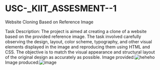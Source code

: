 # USC-_KIIT_ASSESMENT--1
Website Cloning Based on Reference Image

Task Description:
The project is aimed at creating a clone of a website based on the provided reference image. The task involved carefully observing the design, layout, color scheme, typography, and other visual elements displayed in the image and reproducing them using HTML and CSS. The objective is to match the visual appearance and structural layout of the original design as accurately as possible.
Image provided:![heheho](https://github.com/user-attachments/assets/bee25b3a-56cb-42be-8c2a-6ad089fb9db8)
Image produced:![image](https://github.com/user-attachments/assets/c0880580-a396-4559-9224-70248b3d8689)
